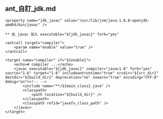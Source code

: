 ant_自訂_jdk.md
---
	<property name="jdk_javac" value="/usr/lib/jvm/java-1.8.0-openjdk-amd64/bin/javac" />

	** 在 javac 加入 executable="${jdk_javac}" fork="yes"

	<antcall target="compiler">
		<param name="enable" value="true" />
	</antcall>

	<target name="compiler" if="${enable}">
		<echo># compiler ...</echo>
		<javac executable="${jdk_javac}" compiler="javac1.6" fork="yes" source="1.6" target="1.6" includeantruntime="true" srcdir="${src_dir}" destdir="${build_dir}" deprecation="no" nowarn="true" encoding="UTF-8" debug="on"><!-- -->
			<include name="**/${main_class}.java" />
			<classpath>
				<path location="${build_dir}" />
			</classpath>
			<classpath refid="javafx_class_path" /> 
		</javac>
	</target>